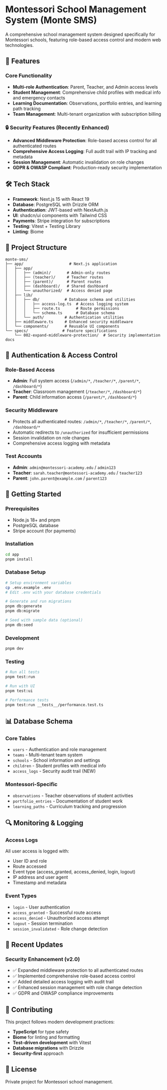 # Montessori School Management System (Monte SMS)

A comprehensive school management system designed specifically for Montessori schools, featuring role-based access control and modern web technologies.

## 🚀 Features

### **Core Functionality**
- **Multi-role Authentication**: Parent, Teacher, and Admin access levels
- **Student Management**: Comprehensive child profiles with medical info and emergency contacts
- **Learning Documentation**: Observations, portfolio entries, and learning path tracking
- **Team Management**: Multi-tenant organization with subscription billing

### **🔒 Security Features (Recently Enhanced)**
- **Advanced Middleware Protection**: Role-based access control for all authenticated routes
- **Comprehensive Access Logging**: Full audit trail with IP tracking and metadata
- **Session Management**: Automatic invalidation on role changes
- **GDPR & OWASP Compliant**: Production-ready security implementation

## 🛠 Tech Stack

- **Framework**: Next.js 15 with React 19
- **Database**: PostgreSQL with Drizzle ORM
- **Authentication**: JWT-based with NextAuth.js
- **UI**: shadcn/ui components with Tailwind CSS
- **Payments**: Stripe integration for subscriptions
- **Testing**: Vitest + Testing Library
- **Linting**: Biome

## 📂 Project Structure

```
monte-sms/
├── app/                    # Next.js application
│   ├── app/
│   │   ├── (admin)/       # Admin-only routes
│   │   ├── (teacher)/     # Teacher routes
│   │   ├── (parent)/      # Parent routes
│   │   ├── (dashboard)/   # Shared dashboard
│   │   └── unauthorized/  # Access denied page
│   ├── lib/
│   │   ├── db/           # Database schema and utilities
│   │   │   ├── access-log.ts  # Access logging system
│   │   │   ├── route.ts       # Route permissions
│   │   │   └── schema.ts      # Database schema
│   │   └── auth/         # Authentication utilities
│   ├── middleware.ts     # Enhanced security middleware
│   └── components/       # Reusable UI components
└── specs/               # Feature specifications
    └── 002-expand-middleware-protection/  # Security implementation docs
```

## 🔐 Authentication & Access Control

### **Role-Based Access**
- **Admin**: Full system access (`/admin/*`, `/teacher/*`, `/parent/*`, `/dashboard/*`)
- **Teacher**: Classroom management (`/teacher/*`, `/dashboard/*`)
- **Parent**: Child information access (`/parent/*`, `/dashboard/*`)

### **Security Middleware**
- Protects all authenticated routes: `/admin/*`, `/teacher/*`, `/parent/*`, `/dashboard/*`
- Automatic redirects to `/unauthorized` for insufficient permissions
- Session invalidation on role changes
- Comprehensive access logging with metadata

### **Test Accounts**
- **Admin**: `admin@montessori-academy.edu` / `admin123`
- **Teacher**: `sarah.teacher@montessori-academy.edu` / `teacher123`
- **Parent**: `john.parent@example.com` / `parent123`

## 🚦 Getting Started

### **Prerequisites**
- Node.js 18+ and pnpm
- PostgreSQL database
- Stripe account (for payments)

### **Installation**
```bash
cd app
pnpm install
```

### **Database Setup**
```bash
# Setup environment variables
cp .env.example .env
# Edit .env with your database credentials

# Generate and run migrations
pnpm db:generate
pnpm db:migrate

# Seed with sample data (optional)
pnpm db:seed
```

### **Development**
```bash
pnpm dev
```

### **Testing**
```bash
# Run all tests
pnpm test:run

# Run with UI
pnpm test:ui

# Performance tests
pnpm test:run __tests__/performance.test.ts
```

## 📊 Database Schema

### **Core Tables**
- `users` - Authentication and role management
- `teams` - Multi-tenant team system
- `schools` - School information and settings
- `children` - Student profiles with medical info
- `access_logs` - Security audit trail (NEW)

### **Montessori-Specific**
- `observations` - Teacher observations of student activities
- `portfolio_entries` - Documentation of student work
- `learning_paths` - Curriculum tracking and progression

## 🔍 Monitoring & Logging

### **Access Logs**
All user access is logged with:
- User ID and role
- Route accessed
- Event type (access_granted, access_denied, login, logout)
- IP address and user agent
- Timestamp and metadata

### **Event Types**
- `login` - User authentication
- `access_granted` - Successful route access
- `access_denied` - Unauthorized access attempt
- `logout` - Session termination
- `session_invalidated` - Role change detection

## 📝 Recent Updates

### **Security Enhancement (v2.0)**
- ✅ Expanded middleware protection to all authenticated routes
- ✅ Implemented comprehensive role-based access control
- ✅ Added detailed access logging with audit trail
- ✅ Enhanced session management with role change detection
- ✅ GDPR and OWASP compliance improvements

## 🤝 Contributing

This project follows modern development practices:
- **TypeScript** for type safety
- **Biome** for linting and formatting
- **Test-driven development** with Vitest
- **Database migrations** with Drizzle
- **Security-first** approach

## 📄 License

Private project for Montessori school management.